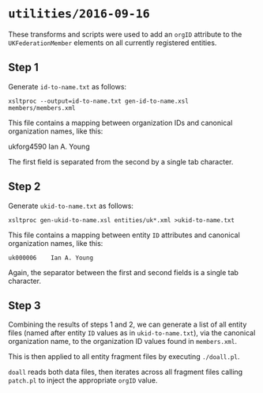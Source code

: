 # `utilities/2016-09-16`

These transforms and scripts were used to add an `orgID` attribute to the
`UKFederationMember` elements on all currently registered entities.

## Step 1

Generate `id-to-name.txt` as follows:

    xsltproc --output=id-to-name.txt gen-id-to-name.xsl members/members.xml

This file contains a mapping between organization IDs and canonical
organization names, like this:

ukforg4590	Ian A. Young

The first field is separated from the second by a single tab character.

## Step 2

Generate `ukid-to-name.txt` as follows:

    xsltproc gen-ukid-to-name.xsl entities/uk*.xml >ukid-to-name.txt

This file contains a mapping between entity `ID` attributes and canonical
organization names, like this:

    uk000006	Ian A. Young

Again, the separator between the first and second fields is a single tab character.

## Step 3

Combining the results of steps 1 and 2, we can generate a list of all entity
files (named after entity `ID` values as in `ukid-to-name.txt`), via
the canonical organization name, to the organization ID values found in
`members.xml`.

This is then applied to all entity fragment files by executing `./doall.pl`.

`doall` reads both data files, then iterates across all fragment files calling
`patch.pl` to inject the appropriate `orgID` value.
